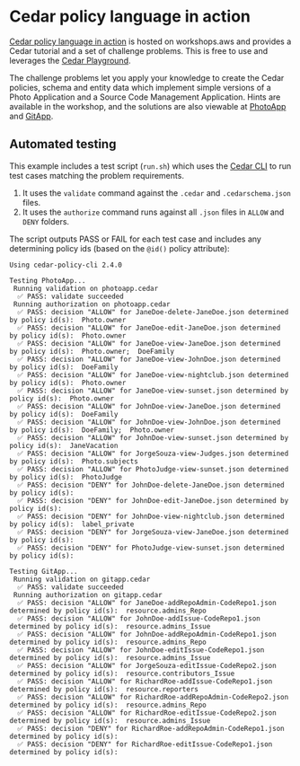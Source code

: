 # Cedar policy language in action

[Cedar policy language in action](https://catalog.workshops.aws/cedar-policy-language-in-action) is hosted on workshops.aws and provides a Cedar tutorial and a set of challenge problems.  This is free to use and leverages the [Cedar Playground](https://www.cedarpolicy.com/en/playground).

The challenge problems let you apply your knowledge to create the Cedar policies, schema and entity data which implement simple versions of a Photo Application and a Source Code Management Application.  Hints are available in the workshop, and the solutions are also viewable at [PhotoApp](PhotoApp) and [GitApp](GitApp).

## Automated testing

This example includes a test script (`run.sh`) which uses the [Cedar CLI](https://github.com/cedar-policy/cedar/tree/main/cedar-policy-cli) to run test cases matching the problem requirements.

1. It uses the `validate` command against the `.cedar` and `.cedarschema.json` files.
1. It uses the `authorize` command runs against all `.json` files in `ALLOW` and `DENY` folders.

The script outputs PASS or FAIL for each test case and includes any determining policy ids (based on the `@id()` policy attribute):

```text
Using cedar-policy-cli 2.4.0

Testing PhotoApp...
 Running validation on photoapp.cedar
  ✅ PASS: validate succeeded
 Running authorization on photoapp.cedar
  ✅ PASS: decision "ALLOW" for JaneDoe-delete-JaneDoe.json determined by policy id(s):  Photo.owner
  ✅ PASS: decision "ALLOW" for JaneDoe-edit-JaneDoe.json determined by policy id(s):  Photo.owner
  ✅ PASS: decision "ALLOW" for JaneDoe-view-JaneDoe.json determined by policy id(s):  Photo.owner;  DoeFamily
  ✅ PASS: decision "ALLOW" for JaneDoe-view-JohnDoe.json determined by policy id(s):  DoeFamily
  ✅ PASS: decision "ALLOW" for JaneDoe-view-nightclub.json determined by policy id(s):  Photo.owner
  ✅ PASS: decision "ALLOW" for JaneDoe-view-sunset.json determined by policy id(s):  Photo.owner
  ✅ PASS: decision "ALLOW" for JohnDoe-view-JaneDoe.json determined by policy id(s):  DoeFamily
  ✅ PASS: decision "ALLOW" for JohnDoe-view-JohnDoe.json determined by policy id(s):  DoeFamily;  Photo.owner
  ✅ PASS: decision "ALLOW" for JohnDoe-view-sunset.json determined by policy id(s):  JaneVacation
  ✅ PASS: decision "ALLOW" for JorgeSouza-view-Judges.json determined by policy id(s):  Photo.subjects
  ✅ PASS: decision "ALLOW" for PhotoJudge-view-sunset.json determined by policy id(s):  PhotoJudge
  ✅ PASS: decision "DENY" for JohnDoe-delete-JaneDoe.json determined by policy id(s):
  ✅ PASS: decision "DENY" for JohnDoe-edit-JaneDoe.json determined by policy id(s):
  ✅ PASS: decision "DENY" for JohnDoe-view-nightclub.json determined by policy id(s):  label_private
  ✅ PASS: decision "DENY" for JorgeSouza-view-JaneDoe.json determined by policy id(s):
  ✅ PASS: decision "DENY" for PhotoJudge-view-sunset.json determined by policy id(s):

Testing GitApp...
 Running validation on gitapp.cedar
  ✅ PASS: validate succeeded
 Running authorization on gitapp.cedar
  ✅ PASS: decision "ALLOW" for JaneDoe-addRepoAdmin-CodeRepo1.json determined by policy id(s):  resource.admins_Repo
  ✅ PASS: decision "ALLOW" for JohnDoe-addIssue-CodeRepo1.json determined by policy id(s):  resource.admins_Issue
  ✅ PASS: decision "ALLOW" for JohnDoe-addRepoAdmin-CodeRepo1.json determined by policy id(s):  resource.admins_Repo
  ✅ PASS: decision "ALLOW" for JohnDoe-editIssue-CodeRepo1.json determined by policy id(s):  resource.admins_Issue
  ✅ PASS: decision "ALLOW" for JorgeSouza-editIssue-CodeRepo2.json determined by policy id(s):  resource.contributors_Issue
  ✅ PASS: decision "ALLOW" for RichardRoe-addIssue-CodeRepo1.json determined by policy id(s):  resource.reporters
  ✅ PASS: decision "ALLOW" for RichardRoe-addRepoAdmin-CodeRepo2.json determined by policy id(s):  resource.admins_Repo
  ✅ PASS: decision "ALLOW" for RichardRoe-editIssue-CodeRepo2.json determined by policy id(s):  resource.admins_Issue
  ✅ PASS: decision "DENY" for RichardRoe-addRepoAdmin-CodeRepo1.json determined by policy id(s):
  ✅ PASS: decision "DENY" for RichardRoe-editIssue-CodeRepo1.json determined by policy id(s):
```
